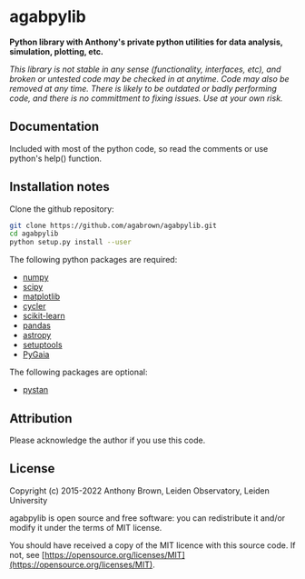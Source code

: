 # agabpylib

__Python library with Anthony's private python utilities for data analysis, simulation, plotting, etc.__

_This library is not stable in any sense (functionality, interfaces, etc), and
broken or untested code may be checked in at anytime. Code may also be removed
at any time. There is likely to be outdated or badly performing code, and
there is no committment to fixing issues. Use at your own risk._

## Documentation

Included with most of the python code, so read the comments or use python's help() function.

## Installation notes

Clone the github repository:
```bash
git clone https://github.com/agabrown/agabpylib.git
cd agabpylib
python setup.py install --user
```

The following python packages are required:

* [numpy](http://www.numpy.org/)
* [scipy](https://www.scipy.org/)
* [matplotlib](https://matplotlib.org/)
* [cycler](https://github.com/matplotlib/cycler)
* [scikit-learn](http://scikit-learn.org/stable/index.html)
* [pandas](https://pandas.pydata.org/)
* [astropy](https://www.astropy.org/)
* [setuptools](https://pypi.python.org/pypi/setuptools)
* [PyGaia](https://github.com/agabrown/PyGaia)

The following packages are optional:

* [pystan](https://mc-stan.org/users/interfaces/pystan.html)

## Attribution

Please acknowledge the author if you use this code.

## License

Copyright (c) 2015-2022 Anthony Brown, Leiden Observatory, Leiden University

agabpylib is open source and free software: you can redistribute it and/or
modify it under the terms of MIT license.

You should have received a copy of the MIT licence with this source code. If not, see
[https://opensource.org/licenses/MIT](https://opensource.org/licenses/MIT).
